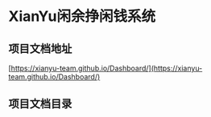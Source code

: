 # XianYu闲余挣闲钱系统

## 项目文档地址
[https://xianyu-team.github.io/Dashboard/](https://xianyu-team.github.io/Dashboard/)

## 项目文档目录